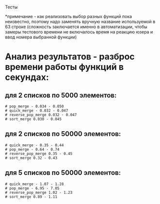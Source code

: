 Тесты

*примечание - как реализовать выбор разных функций пока неизвестно, поэтому надо заменять вручную название используемой в 63 строке (сложность заключается именно в автоматизации, чтобы замеры тестового времени не включалось время на реакцию юзера и ввод номера выбранной функции)

# Анализ результатов - разброс времени работы функций в секундах:

## для 2 списков по 5000 элементов:
    # pop_merge - 0.034 - 0.050
    # quick_merge - 0.032 - 0.047
    # reverse_pop_merge 0.032 - 0.047
    # sort_merge 0.030 - 0.045

## для 2 списков по 50000 элементов:
    # quick_merge - 0.35 - 0.44
    # pop_merge - 0.64 - 0.74
    # reverse_pop_merge 0.35 - 0.45
    # sort_merge 0.32 - 0.43

## для 5 списков по 50000 элементов:
    # quick_merge - 1.07 - 1.28
    # pop_merge - 6.95 - 7.05
    # reverse_pop_merge 1.02 - 1.23
    # sort_merge 0.89 - 1.11
